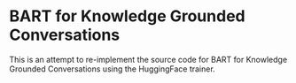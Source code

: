 # BART for Knowledge Grounded Conversations
This is an attempt to re-implement the source code for BART for Knowledge Grounded Conversations using the HuggingFace trainer.
